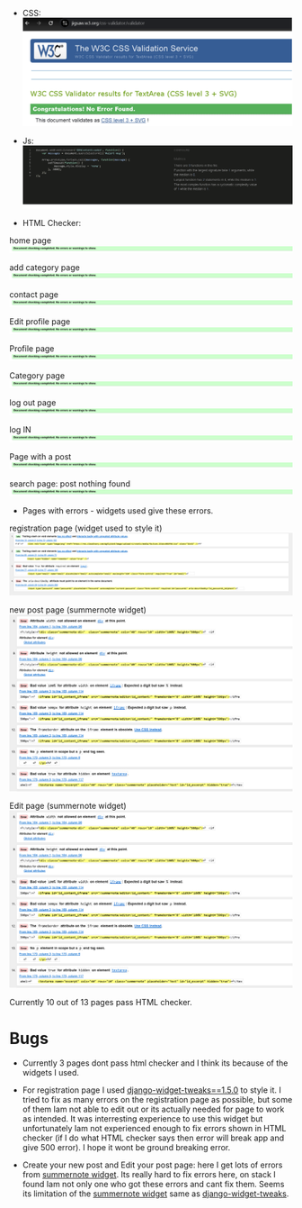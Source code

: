 - CSS:
![css](https://github.com/PeterSvk1/P4djangoSWfinalBlog/blob/main/Htmlcssjs/css_validation.png)

- Js:
![js](https://github.com/PeterSvk1/P4djangoSWfinalBlog/blob/main/Htmlcssjs/jscript_validator.png)

- HTML Checker:

home page
![home](https://github.com/PeterSvk1/P4djangoSWfinalBlog/blob/main/Htmlcssjs/htmlchecker_detail.png)

add category page
![add](https://github.com/PeterSvk1/P4djangoSWfinalBlog/blob/main/Htmlcssjs/htmlchecker_detail.png)

contact page
![contact](https://github.com/PeterSvk1/P4djangoSWfinalBlog/blob/main/Htmlcssjs/htmlchecker_detail.png)

Edit profile page
![edit](https://github.com/PeterSvk1/P4djangoSWfinalBlog/blob/main/Htmlcssjs/htmlchecker_detail.png)

Profile page
![profile](https://github.com/PeterSvk1/P4djangoSWfinalBlog/blob/main/Htmlcssjs/htmlchecker_detail.png)

Category page   
![cats](https://github.com/PeterSvk1/P4djangoSWfinalBlog/blob/main/Htmlcssjs/htmlchecker_detail.png)

log out page
![logout](https://github.com/PeterSvk1/P4djangoSWfinalBlog/blob/main/Htmlcssjs/htmlchecker_detail.png)

log IN
![log in](https://github.com/PeterSvk1/P4djangoSWfinalBlog/blob/main/Htmlcssjs/htmlchecker_detail.png)

Page with a post
![post](https://github.com/PeterSvk1/P4djangoSWfinalBlog/blob/main/Htmlcssjs/htmlchecker_detail.png)

search page:  post nothing found
![search](https://github.com/PeterSvk1/P4djangoSWfinalBlog/blob/main/Htmlcssjs/htmlchecker_detail.png)

- Pages with errors - widgets used give these errors.

registration page  (widget used to style it)
![regist](https://github.com/PeterSvk1/P4djangoSWfinalBlog/blob/main/Htmlcssjs/registration_page_error.png)

new post page (summernote widget)
![newpost](https://github.com/PeterSvk1/P4djangoSWfinalBlog/blob/main/Htmlcssjs/summernote_error.png)

Edit page (summernote widget)
![editpage](https://github.com/PeterSvk1/P4djangoSWfinalBlog/blob/main/Htmlcssjs/summernote_error.png)

Currently 10 out of 13 pages pass HTML checker.

# Bugs
- Currently 3 pages dont pass html checker and I think its because of the widgets I used.

- For registration page I used [django-widget-tweaks==1.5.0](https://github.com/jazzband/django-widget-tweaks) to style it. I tried to fix as many errors on the registration page as possible, but some of them Iam not able to edit out or its actually needed for page to work as intended. It was interresting experience to use this widget but unfortunately Iam not experienced enough to fix errors shown in HTML checker (if I do what HTML checker says then error will break app and give 500 error). I hope it wont be ground breaking error.

- Create your new post and Edit your post page:  here I get lots of errors from [summernote widget](https://github.com/summernote/django-summernote). Its really hard to fix errors here, on stack I found Iam not only one who got these errors and cant fix them. Seems its limitation of the [summernote widget](https://github.com/summernote/django-summernote) same as [django-widget-tweaks](https://github.com/jazzband/django-widget-tweaks).


